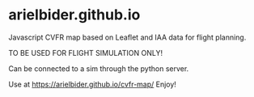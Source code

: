 # arielbider.github.io
Javascript CVFR map based on Leaflet and IAA data for flight planning.

TO BE USED FOR FLIGHT SIMULATION ONLY!

Can be connected to a sim through the python server.

Use at https://arielbider.github.io/cvfr-map/
Enjoy!
